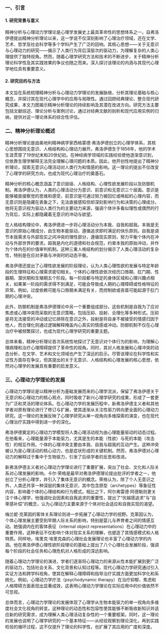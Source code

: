 ### 一、引言

#### 1. 研究背景与意义

精神分析与心理动力学理论是心理学发展史上最具革命性的思想体系之一。自弗洛伊德提出精神分析理论以来，这一学说不仅深刻影响了心理治疗领域，还在文学、艺术、哲学及社会科学等多个学科产生了广泛的回响。其核心思想——关于无意识与心理动力的研究——揭示了人类行为背后深层次的驱动力，为理解复杂的人类心理提供了独特视角。然而，随着心理学研究方法和技术的不断进步，关于精神分析理论科学性及其实践效果的争议也随之而来。深入探讨该理论的内涵与其现代心理学地位具有重要意义。

#### 2. 研究目的与方法

本文旨在系统梳理精神分析与心理动力学理论的发展脉络，分析其理论基础与核心概念，并探讨其在现代心理学中的应用与局限性。通过回顾经典理论、整合现代研究成果，本文力图揭示精神分析理论的持续影响及其潜在改进方向。研究方法主要包括文献综述、理论分析与案例讨论，通过对经典文献的剖析和现代应用实例的归纳，提供对这一理论体系的综合性评估。

### 二、精神分析理论概述

精神分析理论是由奥地利精神病学家西格蒙德·弗洛伊德创立的心理学体系，其核心思想围绕无意识、人格结构和心理动力展开。弗洛伊德生于1856年，他的学术生涯贯穿了19世纪末和20世纪初。在神经病学领域的实践经验使他逐渐意识到，仅依靠生理学解释无法完全理解心理问题的本质。因此，他开创性地提出了精神分析理论，探索无意识心理活动对人类行为和情感的影响。这一理论的提出不仅改变了心理学的研究方向，也成为现代心理治疗的奠基石。

精神分析的核心概念涵盖了意识层级、人格结构、心理性欲发展阶段以及防御机制。弗洛伊德认为，人类的心理活动分为意识、前意识和无意识三个层面。意识是能够被直接察觉的思维和感受，前意识是可通过努力被回忆或唤起的心理内容，而无意识则是隐藏在表象之下，无法直接感知但却深刻影响行为和决策的心理成分。他将无意识视为驱动人类行为的主要动力来源，强调个体许多看似理性或偶然的行为背后，实际上都隐藏着无意识的冲动与欲望。

在人格结构理论中，弗洛伊德进一步将心理活动分为本我、自我和超我。本我是无意识的原始心理成分，由生物本能驱动，遵循追求即时满足的快乐原则。自我是调节本我需求与外部现实之间冲突的理性部分，遵循现实原则，努力平衡个体内在冲动与外部世界的要求。超我是内化的道德和社会规范，约束本我的原始冲动，并作为个体内在的价值审判机制。这种三重人格结构的划分揭示了人类心理活动的复杂性，特别是在应对矛盾与冲突时的动态平衡。

弗洛伊德还提出了心理性欲发展的阶段理论，认为人类心理性欲的发展与特定年龄段的生理特征和心理需求密切相关。个体的心理性欲依次经历口唇期、肛门期、性器期、潜伏期和生殖期五个阶段。每一阶段都与特定的身体区域和心理兴趣点相关，如果某一阶段的需求得不到满足，可能会导致成人期的心理障碍或性格特征的异常。例如，过度依赖可能与口唇期未满足有关，而控制欲或吝啬可能起源于肛门期的心理冲突。

此外，防御机制是弗洛伊德理论中另一个重要组成部分。这些机制是自我为了应对焦虑或心理冲突而采取的无意识策略，包括压抑、投射、合理化等多种形式。压抑是将无法接受的冲动或记忆排除在意识之外，投射是将自身不被接受的情感归因于他人，而合理化则通过逻辑解释掩盖内心真实的情感或冲动。防御机制不仅在心理治疗中被频繁探讨，也成为现代心理学研究的重要主题。

总体来看，精神分析理论首次系统性地探讨了无意识对个体行为的影响，为理解心理病理和治疗心理障碍提供了革命性的视角。同时，其对人格发展和心理冲突的动态分析，在文学、艺术和文化领域也产生了深远的启示。尽管该理论在科学性和实证性方面存在争议，但其提出的关于无意识、人格结构和心理发展的核心思想，依然对心理学的发展具有重要的启发意义。
### 三、心理动力学理论的发展

心理动力学理论是以精神分析为基础发展而来的心理学流派，保留了弗洛伊德关于无意识和心理动力的核心观点，同时吸收了新兴心理学研究的成果，形成了一套更为广泛和灵活的理论体系。在心理动力学的发展历程中，新弗洛伊德主义者和其他学者对原有理论进行了修订与扩展，使其逐渐从关注性驱力转向更全面的心理动力研究。这一理论的发展反映了心理学研究从单一视角向多维探索的演变，也在现代心理治疗实践中得到进一步的深化。

弗洛伊德奠定的心理动力学模型将人类心理活动视为由心理能量驱动的动态过程。在他看来，心理能量源于本能驱力，尤其是生的本能（性欲）与死的本能（攻击性）的相互作用。个体的心理冲突主要由本我、自我与超我的互动产生。这种冲突被认为是心理活动的核心动力，也是症状形成的关键机制。然而，弗洛伊德对心理动力的解释过于集中于生物驱力，引发了后续学者的反思和改进。

新弗洛伊德主义者对心理动力学理论进行了重要扩展，突出了社会、文化和人际关系对心理发展的影响。卡尔·荣格是最早对弗洛伊德理论提出批评的学者之一，他创立了分析心理学，并引入了集体无意识的概念。荣格认为，除了个人无意识之外，人类还共享一种深层的集体无意识，其中包含原型（archetypes）等象征性内容，影响着个体的心理结构和行为模式。相比之下，阿尔弗雷德·阿德勒则更关注个体心理学，他强调社会因素和自我追求的重要性，提出了“优越感追求”与“自卑感补偿”的概念，认为心理动力主要来源于个体对社会适应和自我实现的渴望。

梅兰妮·克莱因的客体关系理论则进一步拓展了心理动力学的视野。克莱因认为，个体心理发展主要受到早期人际关系的影响，特别是婴儿与养育者之间的情感互动。她强调内在的客体表征（internal object representations）在心理动力中的重要作用，这种表征不仅影响个体对现实关系的理解，也塑造了其情感模式和人格特质。同样地，埃里克·埃里克森的心理社会发展理论也丰富了心理动力学的内涵。他在弗洛伊德心理性欲阶段理论的基础上提出了八个心理社会发展阶段，强调每个阶段的社会任务和心理危机对人格形成的深远影响。

随着心理动力学理论的演进，学者们逐渐将心理动力的来源从性本能扩展到更广泛的驱动力，包括社会关系、文化背景和认知过程等。现代心理动力学研究通过引入实证方法和跨学科视角，使其在解释心理障碍和指导治疗实践方面更加科学化和系统化。例如，心理动力学疗法（psychodynamic therapy）在治疗抑郁、焦虑和人格障碍方面表现出显著成效，这表明心理动力学理论在实际应用中的价值依然不可忽视。

总体而言，心理动力学理论的发展体现了心理学从生物本能驱力的单一视角向多维度社会文化视角的转变。这种理论的动态性和包容性使其能够不断吸收新知识并适应新的研究需求，成为理解人类心理活动复杂性的一个重要框架。同时，这一理论的发展也说明了心理学研究的一个基本特征——从经验观察到理论深化，再到实践检验的循环过程，这不仅提升了理论的科学性，也扩展了其应用的广度和深度。
